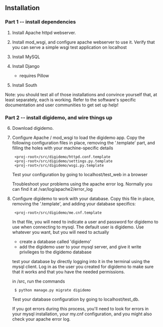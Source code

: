 ## Installation

### Part 1 -- install dependencies
1. Install Apache httpd webserver.

2. Install mod\_wsgi, and configure apache webserver to use it.  Verify that
	you can serve a simple wsgi test application on localhost

3. Install MySQL

4. Install Django
	- requires Pillow 

5. Install South

Note: you should test all of those installations and convince yourself that,
at least separately, each is working.  Refer to the software's specific
documentation and user communities to get set up help!


### Part 2 -- install digidemo, and wire things up
6. Download digidemo.

7. Configure Apache / mod\_wsgi to load the digidemo app.  Copy the following 
	configuration files in place, removing the '.template' part, and filling 
	the holes with your machine-specific details

		<proj-root>/src/digidemo/httpd.conf.template
		<proj-root>/src/digidemo/settings.py.template
		<proj-root>/src/digidemo/wsgi.py.template

	Test your configuration by going to localhost/test_web in a browser

	Troubleshoot your problems using the apache error log. Normally you can 
	find it at /var/log/apache2/error_log

8. Configure digidemo to work with your database.  Copy this file in place, 
	removing the '.template', and adding your database specifics:

		<proj-root>/src/digidemo/me.cnf.template

	In that file, you will need to indicate a user and password for digidemo
	to use when connecting to mysql.  The default user is digidemo.  Use
	whatever you want, but you will need to actually 

	- create a database called 'digidemo'
	- add the digidemo user to your mysql server, and give it write 
		privileges to the digidemo database

	test your database by directly logging into it in the terminal using
	the mysql client.  Log in as the user you created for digidemo to make
	sure that it works and that you have the needed permissions. 

	in <proj-root>/src, run the commands 
		
		$ python manage.py migrate digidemo
	
	Test your database configuration by going to localhost/test_db.
	
	If you got errors during this process, you'll need to look for errors in
	your mysql installation, your my.cnf configuration, and you might also
	check your apache error log.
